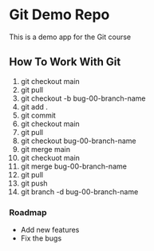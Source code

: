 # Git Demo Repo
This is a demo app for the Git course
 
## How To Work With Git
1. git checkout main
2. git pull
3. git checkout -b bug-00-branch-name
4. git add .
5. git commit
6. git checkout main
7. git pull
8. git checkout bug-00-branch-name
9. git merge main
10. git checkuot main
11. git merge bug-00-branch-name
12. git pull
13. git push
14. git branch -d bug-00-branch-name

### Roadmap
 * Add new features
 * Fix the bugs
